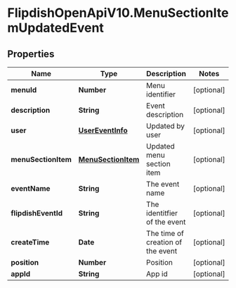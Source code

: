 # FlipdishOpenApiV10.MenuSectionItemUpdatedEvent

## Properties
Name | Type | Description | Notes
------------ | ------------- | ------------- | -------------
**menuId** | **Number** | Menu identifier | [optional] 
**description** | **String** | Event description | [optional] 
**user** | [**UserEventInfo**](UserEventInfo.md) | Updated by user | [optional] 
**menuSectionItem** | [**MenuSectionItem**](MenuSectionItem.md) | Updated menu section item | [optional] 
**eventName** | **String** | The event name | [optional] 
**flipdishEventId** | **String** | The identitfier of the event | [optional] 
**createTime** | **Date** | The time of creation of the event | [optional] 
**position** | **Number** | Position | [optional] 
**appId** | **String** | App id | [optional] 


